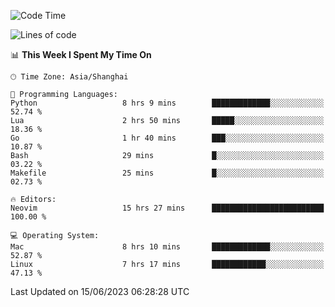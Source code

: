 <!--START_SECTION:waka-->
![Code Time](http://img.shields.io/badge/Code%20Time-1%2C401%20hrs%2017%20mins-blue)

![Lines of code](https://img.shields.io/badge/From%20Hello%20World%20I%27ve%20Written-261.7%20thousand%20lines%20of%20code-blue)

📊 **This Week I Spent My Time On** 

```text
🕑︎ Time Zone: Asia/Shanghai

💬 Programming Languages: 
Python                   8 hrs 9 mins        █████████████░░░░░░░░░░░░   52.74 % 
Lua                      2 hrs 50 mins       █████░░░░░░░░░░░░░░░░░░░░   18.36 % 
Go                       1 hr 40 mins        ███░░░░░░░░░░░░░░░░░░░░░░   10.87 % 
Bash                     29 mins             █░░░░░░░░░░░░░░░░░░░░░░░░   03.22 % 
Makefile                 25 mins             █░░░░░░░░░░░░░░░░░░░░░░░░   02.73 % 

🔥 Editors: 
Neovim                   15 hrs 27 mins      █████████████████████████   100.00 % 

💻 Operating System: 
Mac                      8 hrs 10 mins       █████████████░░░░░░░░░░░░   52.87 % 
Linux                    7 hrs 17 mins       ████████████░░░░░░░░░░░░░   47.13 % 
```


 Last Updated on 15/06/2023 06:28:28 UTC
<!--END_SECTION:waka-->
